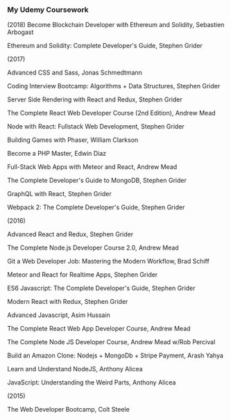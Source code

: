 ### My Udemy Coursework 

(2018)
Become Blockchain Developer with Ethereum and Solidity, Sebastien Arbogast

Ethereum and Solidity: Complete Developer's Guide, Stephen Grider

(2017)

Advanced CSS and Sass, Jonas Schmedtmann

Coding Interview Bootcamp: Algorithms + Data Structures, Stephen Grider

Server Side Rendering with React and Redux, Stephen Grider

The Complete React Web Developer Course (2nd Edition), Andrew Mead

Node with React: Fullstack Web Development, Stephen Grider

Building Games with Phaser, William Clarkson

Become a PHP Master, Edwin Diaz

Full-Stack Web Apps with Meteor and React, Andrew Mead

The Complete Developer's Guide to MongoDB, Stephen Grider

GraphQL with React, Stephen Grider

Webpack 2: The Complete Developer's Guide, Stephen Grider 

(2016)

Advanced React and Redux, Stephen Grider

The Complete Node.js Developer Course 2.0, Andrew Mead

Git a Web Developer Job: Mastering the Modern Workflow, Brad Schiff

Meteor and React for Realtime Apps, Stephen Grider

ES6 Javascript: The Complete Developer's Guide, Stephen Grider

Modern React with Redux, Stephen Grider

Advanced Javascript, Asim Hussain

The Complete React Web App Developer Course, Andrew Mead

The Complete Node JS Developer Course, Andrew Mead w/Rob Percival

Build an Amazon Clone: Nodejs + MongoDb + Stripe Payment, Arash Yahya

Learn and Understand NodeJS, Anthony Alicea

JavaScript: Understanding the Weird Parts, Anthony Alicea

(2015) 

The Web Developer Bootcamp, Colt Steele